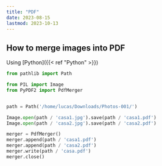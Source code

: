 ```yaml
---
title: "PDF"
date: 2023-08-15
lastmod: 2023-10-13
---
```

## How to merge images into PDF
Using [Python]({{< ref "Python" >}})
```python
from pathlib import Path

from PIL import Image
from PyPDF2 import PdfMerger


path = Path('/home/lucas/Downloads/Photos-001/')

Image.open(path / 'casa1.jpg').save(path / 'casa1.pdf')
Image.open(path / 'casa2.jpg').save(path / 'casa2.pdf')

merger = PdfMerger()
merger.append(path / 'casa1.pdf')
merger.append(path / 'casa2.pdf')
merger.write(path / 'casa.pdf')
merger.close()
```

